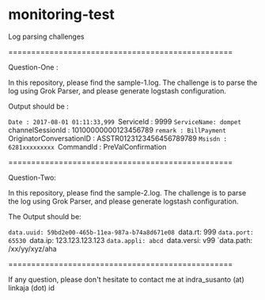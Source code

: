 # monitoring-test

Log parsing challenges

=================================================

Question-One :

In this repository, please find the sample-1.log.
The challenge is to parse the log using Grok Parser, and please generate logstash configuration.

Output should be :

 `Date : 2017-08-01 01:11:33,999
 `ServiceId : 9999
 `ServiceName: dompet
 `channelSessionId : 10100000000123456789
 `remark : BillPayment
 `OriginatorConversationID : ASSTR0123123456456789789
 `Msisdn : 6281xxxxxxxxx
 `CommandId : PreValConfirmation

=================================================

Question-Two:

In this repository, please find the sample-2.log.
The challenge is to parse the log using Grok Parser, and please generate logstash configuration.

The Output should be:

 `data.uuid: 59bd2e00-465b-11ea-987a-b74a8d671e08
 `data.rt: 999
 `data.port: 65530
 `data.ip: 123.123.123.123
 `data.appli: abcd
 `data.versi: v99
 `data.path: /xx/yy/xyz/aha

=================================================

If any question, please don't hesitate to contact me at indra_susanto (at) linkaja (dot) id
